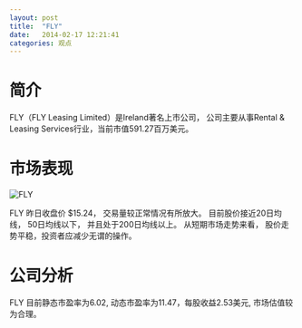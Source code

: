 ```yaml
---
layout: post
title:  "FLY"
date:   2014-02-17 12:21:41
categories: 观点
---
```


# 简介
FLY（FLY Leasing Limited）是Ireland著名上市公司，
公司主要从事Rental & Leasing Services行业，当前市值591.27百万美元。

# 市场表现

![FLY](http://finviz.com/chart.ashx?t=FLY&ty=c&ta=1&p=d&s=l)

FLY 昨日收盘价 $15.24，
交易量较正常情况有所放大。
目前股价接近20日均线，
50日均线以下，
并且处于200日均线以上。
从短期市场走势来看，
股价走势平稳，投资者应减少无谓的操作。

# 公司分析
FLY 目前静态市盈率为6.02, 动态市盈率为11.47，每股收益2.53美元,
市场估值较为合理。
